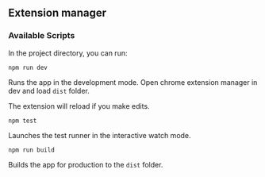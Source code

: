 ## Extension manager

### Available Scripts

In the project directory, you can run:

`npm run dev`

Runs the app in the development mode. Open chrome extension manager in dev and load `dist` folder.

The extension will reload if you make edits.

`npm test`

Launches the test runner in the interactive watch mode.

`npm run build`

Builds the app for production to the `dist` folder.

